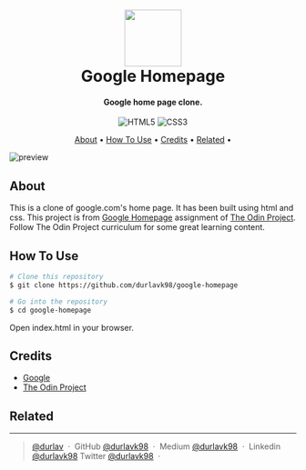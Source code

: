 <h1 align="center">
  <a href="https://laravel.com/"><img src="https://www.theodinproject.com/assets/odin-logo-2d729f16279e9fc3b58ce847eacf07f883bdfc95eb23bb5064ed59d36ef551d6.svg" width="100"></a>
  <br>
  Google Homepage
  <br>
</h1>

<h4 align="center">Google home page clone.</h4>

<p align="center">
<img alt="HTML5" src="https://img.shields.io/badge/html5-%23E34F26.svg?&style=for-the-badge&logo=html5&logoColor=white"/>
<img alt="CSS3" src="https://img.shields.io/badge/css3-%231572B6.svg?&style=for-the-badge&logo=css3&logoColor=white"/>

</p>


<p align="center">
  <a href="#about">About</a> •
  <a href="#how-to-use">How To Use</a> •
  <a href="#credits">Credits</a> •
  <a href="#related">Related</a> •
</p>


![preview](https://raw.githubusercontent.com/durlavk98/google-homepage/main/preview.png)

## About
This is a clone of google.com's home page. It has been built using html and css.
This project is from [Google Homepage](https://www.theodinproject.com/paths/foundations/courses/foundations/lessons/html-css) assignment of [The Odin Project](https://www.theodinproject.com/). Follow The Odin Project curriculum for some great learning content.

## How To Use

```bash
# Clone this repository
$ git clone https://github.com/durlavk98/google-homepage

# Go into the repository
$ cd google-homepage
```
Open index.html in your browser.

## Credits

- [Google](http://google.com)
- [The Odin Project](https://www.theodinproject.com/)

## Related


---

> [@durlav](https://durlavk98.github.io/portfolio/) &nbsp;&middot;&nbsp;
> GitHub [@durlavk98](https://github.com/durlavk98) &nbsp;&middot;&nbsp;
> Medium [@durlavk98](https://durlavk98.medium.com/) &nbsp;&middot;&nbsp;
> Linkedin [@durlavk98](https://linkedin.com/in/durlavk98)
> Twitter [@durlavk98](https://twitter.com/durlavk98) &nbsp;&middot;&nbsp;
